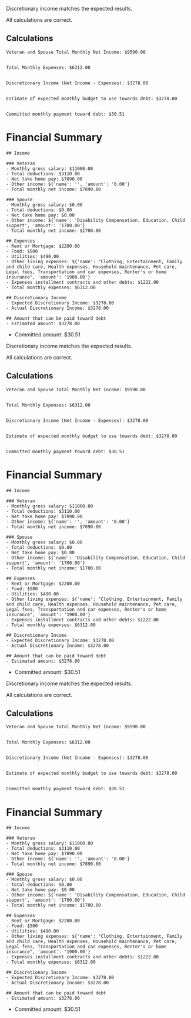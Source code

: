Discretionary income matches the expected results.

All calculations are correct.

## Calculations


    Veteran and Spouse Total Monthly Net Income: $9590.00


    Total Monthly Expenses: $6312.00


    Discretionary Income (Net Income - Expenses): $3278.00


    Estimate of expected monthly budget to use towards debt: $3278.00


    Committed monthly payment toward debt: $30.51

# Financial Summary

    ## Income

    ### Veteran
    - Monthly gross salary: $11000.00
    - Total deductions: $3110.00
    - Net take home pay: $7890.00
    - Other income: ${'name': '', 'amount': '0.00'}
    - Total monthly net income: $7890.00

    ### Spouse
    - Monthly gross salary: $0.00
    - Total deductions: $0.00
    - Net take home pay: $0.00
    - Other income: ${'name': 'Disability Compensation, Education, Child support', 'amount': '1700.00'}
    - Total monthly net income: $1700.00

    ## Expenses
    - Rent or Mortgage: $2200.00
    - Food: $500
    - Utilities: $490.00
    - Other living expenses: ${'name': "Clothing, Entertainment, Family and child care, Health expenses, Household maintenance, Pet care, Legal fees, Transportation and car expenses, Renter's or home insurance", 'amount': '1900.00'}
    - Expenses installment contracts and other debts: $1222.00
    - Total monthly expenses: $6312.00

    ## Discretionary Income
    - Expected Discretionary Income: $3278.00
    - Actual Discretionary Income: $3278.00

    ## Amount that can be paid toward debt
    - Estimated amount: $3278.00

- Committed amount: $30.51

Discretionary income matches the expected results.

All calculations are correct.

## Calculations


    Veteran and Spouse Total Monthly Net Income: $9590.00


    Total Monthly Expenses: $6312.00


    Discretionary Income (Net Income - Expenses): $3278.00


    Estimate of expected monthly budget to use towards debt: $3278.00


    Committed monthly payment toward debt: $30.51

# Financial Summary

    ## Income

    ### Veteran
    - Monthly gross salary: $11000.00
    - Total deductions: $3110.00
    - Net take home pay: $7890.00
    - Other income: ${'name': '', 'amount': '0.00'}
    - Total monthly net income: $7890.00

    ### Spouse
    - Monthly gross salary: $0.00
    - Total deductions: $0.00
    - Net take home pay: $0.00
    - Other income: ${'name': 'Disability Compensation, Education, Child support', 'amount': '1700.00'}
    - Total monthly net income: $1700.00

    ## Expenses
    - Rent or Mortgage: $2200.00
    - Food: $500
    - Utilities: $490.00
    - Other living expenses: ${'name': "Clothing, Entertainment, Family and child care, Health expenses, Household maintenance, Pet care, Legal fees, Transportation and car expenses, Renter's or home insurance", 'amount': '1900.00'}
    - Expenses installment contracts and other debts: $1222.00
    - Total monthly expenses: $6312.00

    ## Discretionary Income
    - Expected Discretionary Income: $3278.00
    - Actual Discretionary Income: $3278.00

    ## Amount that can be paid toward debt
    - Estimated amount: $3278.00

- Committed amount: $30.51

Discretionary income matches the expected results.

All calculations are correct.

## Calculations


    Veteran and Spouse Total Monthly Net Income: $9590.00


    Total Monthly Expenses: $6312.00


    Discretionary Income (Net Income - Expenses): $3278.00


    Estimate of expected monthly budget to use towards debt: $3278.00


    Committed monthly payment toward debt: $30.51

# Financial Summary

    ## Income

    ### Veteran
    - Monthly gross salary: $11000.00
    - Total deductions: $3110.00
    - Net take home pay: $7890.00
    - Other income: ${'name': '', 'amount': '0.00'}
    - Total monthly net income: $7890.00

    ### Spouse
    - Monthly gross salary: $0.00
    - Total deductions: $0.00
    - Net take home pay: $0.00
    - Other income: ${'name': 'Disability Compensation, Education, Child support', 'amount': '1700.00'}
    - Total monthly net income: $1700.00

    ## Expenses
    - Rent or Mortgage: $2200.00
    - Food: $500
    - Utilities: $490.00
    - Other living expenses: ${'name': "Clothing, Entertainment, Family and child care, Health expenses, Household maintenance, Pet care, Legal fees, Transportation and car expenses, Renter's or home insurance", 'amount': '1900.00'}
    - Expenses installment contracts and other debts: $1222.00
    - Total monthly expenses: $6312.00

    ## Discretionary Income
    - Expected Discretionary Income: $3278.00
    - Actual Discretionary Income: $3278.00

    ## Amount that can be paid toward debt
    - Estimated amount: $3278.00

- Committed amount: $30.51

